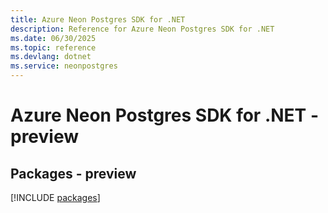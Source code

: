 ```yaml
---
title: Azure Neon Postgres SDK for .NET
description: Reference for Azure Neon Postgres SDK for .NET
ms.date: 06/30/2025
ms.topic: reference
ms.devlang: dotnet
ms.service: neonpostgres
---
```

# Azure Neon Postgres SDK for .NET - preview
## Packages - preview
[!INCLUDE [packages](neon-postgres-index.md)]